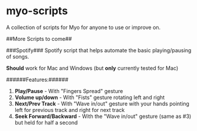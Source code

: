 myo-scripts
===========

A collection of scripts for Myo for anyone to use or improve on.

##More Scripts to come##

###Spotify###
Spotify script that helps automate the basic playing/pausing of songs.

**Should** work for Mac and Windows (but **only** currently tested for Mac)

######Features:######
1. **Play/Pause** - With "Fingers Spread" gesture
2. **Volume up/down** - With "Fists" gesture rotating left and right
3. **Next/Prev Track** - With "Wave in/out" gesture with your hands pointing left for previous track and right for next track
4. **Seek Forward/Backward** - With the "Wave in/out" gesture (same as #3) but held for half a second

